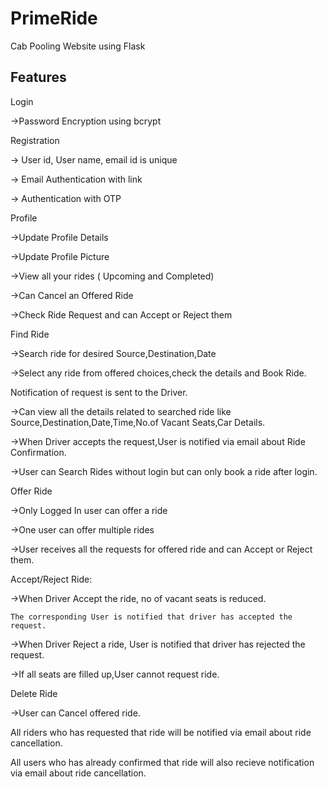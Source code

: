 # PrimeRide
Cab Pooling Website using Flask

Features
-----------------

Login 

->Password Encryption using bcrypt


Registration

-> User id, User name, email id is unique

-> Email Authentication with link

-> Authentication with OTP


Profile

->Update Profile Details

->Update Profile Picture

->View all your rides ( Upcoming and Completed)

->Can Cancel an Offered Ride

->Check Ride Request and can Accept or Reject them


Find Ride

->Search ride for desired Source,Destination,Date

->Select any ride from offered choices,check the details and Book Ride.

  Notification of request is sent to the Driver.

->Can view all the details related to searched ride like Source,Destination,Date,Time,No.of Vacant Seats,Car Details.

->When Driver accepts the request,User is notified via email about Ride Confirmation.

->User can Search Rides without login but can only book a ride after login.


Offer Ride

->Only Logged In user can offer a ride

->One user can offer multiple rides

->User receives all the requests for offered ride and can Accept or Reject them.


Accept/Reject Ride:

->When Driver Accept the ride, no of vacant seats is reduced.

    The corresponding User is notified that driver has accepted the request.

->When Driver Reject a ride, User is notified that driver has rejected the request.

->If all seats are filled up,User cannot request ride.


Delete Ride

->User can Cancel offered ride.

  All riders who has requested that ride will be notified via email about ride cancellation.
  
  All users who has already confirmed that ride will also recieve notification via email about ride cancellation.
